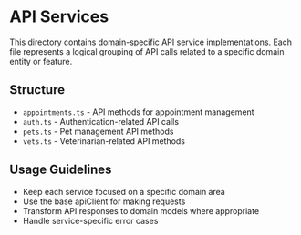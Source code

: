 
# API Services

This directory contains domain-specific API service implementations. Each file represents a logical grouping of API calls related to a specific domain entity or feature.

## Structure

- `appointments.ts` - API methods for appointment management
- `auth.ts` - Authentication-related API calls
- `pets.ts` - Pet management API methods
- `vets.ts` - Veterinarian-related API methods

## Usage Guidelines

- Keep each service focused on a specific domain area
- Use the base apiClient for making requests
- Transform API responses to domain models where appropriate
- Handle service-specific error cases
